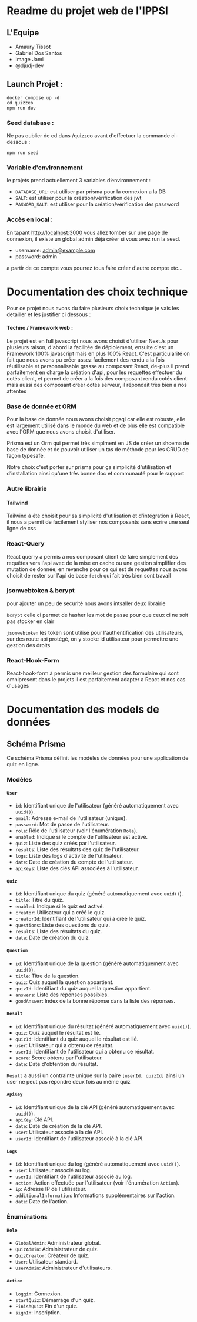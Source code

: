 # Readme du projet web de l'IPPSI

## L'Equipe


- Amaury Tissot
- Gabriel Dos Santos
- Image Jami
- @djudj-dev

## Launch Projet :

```
docker compose up -d
cd quizzeo
npm run dev

```

### Seed database :
Ne pas oublier de cd dans /quizzeo avant d'effectuer la commande ci-dessous :

```
npm run seed
```

### Variable d'environnement

le projets prend actuellement 3 variables d’environnement :

- `DATABASE_URL`: est utiliser par prisma pour la connexion a la DB
- `SALT`: est utiliser pour la création/vérification des jwt
- `PASWORD_SALT`: est utiliser pour la création/vérification des password

### Accès en local :

En tapant [http://localhost:3000](http://localhost:3000) vous allez tomber sur une page de connexion, il existe un global admin déjà créer si vous avez run la seed.
- username: admin@example.com
- password: admin

a partir de ce compte vous pourrez tous faire créer d'autre compte etc...
# Documentation des choix technique

Pour ce projet nous avons du faire plusieurs choix technique je vais les detailler et les justifier ci dessous :
#### Techno / Framework web :

Le projet est en full javascript nous avons choisit d'utiliser NextJs pour plusieurs raison, d'abord la facilitée de déploiement, ensuite c'est un Framework 100% javascript mais en plus 100% React.
C'est particularité on fait que nous avons pu créer assez facilement des rendu a la fois réutilisable et personnalisable grasse au composant React, de-plus il prend parfaitement en charge la création d'api, pour les requettes effectuer du cotés client, et permet de créer a la fois des composant rendu cotés client mais aussi des composant créer cotés serveur, il répondait très bien a nos attentes 

### Base de donnée et ORM

Pour la base de donnée nous avons choisit pgsql car elle est robuste, elle est largement utilisé dans le monde du web et de plus elle est compatible avec l'ORM que nous avons choisit d'utiliser.

Prisma est un Orm qui permet très simplment en JS de créer un shcema de base de donnée et de pouvoir utiliser un tas de méthode pour les CRUD de façon typesafe.

Notre choix c'est porter sur prisma pour ça simplicité d'utilisation et d’installation ainsi qu'une très bonne doc et communauté pour le support 

### Autre librairie 

#### Tailwind

Tailwind à été choisit pour sa simplicité d'utilisation et d'intégration à React, il nous a permit de facilement styliser nos composants sans ecrire une seul ligne de css

### React-Query

React querry a permis a nos composant client de faire simplement des requêtes vers l'api avec de la mise en cache ou une gestion simplifier des mutation de donnée, en revanche pour ce qui est de requettes nous avons choisit de rester sur l'api de base `fetch` qui fait très bien sont travail
 
### jsonwebtoken & bcrypt

pour ajouter un peu de securité nous avons intsaller deux librairie 

`bcrypt` 
celle ci permet de hasher les mot de passe pour que ceux ci ne soit pas stocker en clair 

`jsonwebtoken`
les token sont utilisé pour l'authentification des utilisateurs, sur des route api protégé, on y stocke id utilisateur pour permettre une gestion des droits 

### React-Hook-Form

React-hook-form à permis une meilleur gestion des formulaire qui sont omnipresent dans le projets il est parfaitement adapter a React et nos cas d'usages  
 

# Documentation des models de données

## Schéma Prisma
Ce schéma Prisma définit les modèles de données pour une application de quiz en ligne.

### Modèles

#### `User`

- `id`: Identifiant unique de l'utilisateur (généré automatiquement avec `uuid()`).
- `email`: Adresse e-mail de l'utilisateur (unique).
- `password`: Mot de passe de l'utilisateur.
- `role`: Rôle de l'utilisateur (voir l'énumération `Role`).
- `enabled`: Indique si le compte de l'utilisateur est activé.
- `quiz`: Liste des quiz créés par l'utilisateur.
- `results`: Liste des résultats des quiz de l'utilisateur.
- `logs`: Liste des logs d'activité de l'utilisateur.
- `date`: Date de création du compte de l'utilisateur.
- `apiKeys`: Liste des clés API associées à l'utilisateur.

#### `Quiz`

- `id`: Identifiant unique du quiz (généré automatiquement avec `uuid()`).
- `title`: Titre du quiz.
- `enabled`: Indique si le quiz est activé.
- `creator`: Utilisateur qui a créé le quiz.
- `creatorId`: Identifiant de l'utilisateur qui a créé le quiz.
- `questions`: Liste des questions du quiz.
- `results`: Liste des résultats du quiz.
- `date`: Date de création du quiz.

#### `Question`

- `id`: Identifiant unique de la question (généré automatiquement avec `uuid()`).
- `title`: Titre de la question.
- `quiz`: Quiz auquel la question appartient.
- `quizId`: Identifiant du quiz auquel la question appartient.
- `answers`: Liste des réponses possibles.
- `goodAnswer`: Index de la bonne réponse dans la liste des réponses.

#### `Result`

- `id`: Identifiant unique du résultat (généré automatiquement avec `uuid()`).
- `quiz`: Quiz auquel le résultat est lié.
- `quizId`: Identifiant du quiz auquel le résultat est lié.
- `user`: Utilisateur qui a obtenu ce résultat.
- `userId`: Identifiant de l'utilisateur qui a obtenu ce résultat.
- `score`: Score obtenu par l'utilisateur.
- `date`: Date d'obtention du résultat.

`Result` a aussi un contrainte unique sur la paire `[userId, quizId]` ainsi un user ne peut pas répondre deux fois au même quiz

#### `ApiKey`

- `id`: Identifiant unique de la clé API (généré automatiquement avec `uuid()`).
- `apiKey`: Clé API.
- `date`: Date de création de la clé API.
- `user`: Utilisateur associé à la clé API.
- `userId`: Identifiant de l'utilisateur associé à la clé API.

#### `Logs`

- `id`: Identifiant unique du log (généré automatiquement avec `uuid()`).
- `user`: Utilisateur associé au log.
- `userId`: Identifiant de l'utilisateur associé au log.
- `action`: Action effectuée par l'utilisateur (voir l'énumération `Action`).
- `ip`: Adresse IP de l'utilisateur.
- `additionalInformation`: Informations supplémentaires sur l'action.
- `date`: Date de l'action.

### Énumérations

#### `Role`

- `GlobalAdmin`: Administrateur global.
- `QuizAdmin`: Administrateur de quiz.
- `QuizCreator`: Créateur de quiz.
- `User`: Utilisateur standard.
- `UserAdmin`: Administrateur d'utilisateurs.

#### `Action`

- `loggin`: Connexion.
- `startQuiz`: Démarrage d'un quiz.
- `FinishQuiz`: Fin d'un quiz.
- `signIn`: Inscription.
